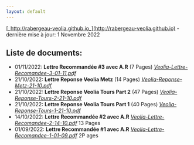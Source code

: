 ```yaml
---
layout: default
---
```


  [_http://rabergeau-veolia.github.io_](http://rabergeau-veolia.github.io) - dernière mise à jour: 1 Novembre 2022


## Liste de documents:

- 01/11/2022: **Lettre Recommandée #3 avec A.R** (7 Pages) [_Veolia-Lettre-Recomandee-3-01-11.pdf_](./Veolia-Lettre-Recomandee-3-01-11.pdf) 
- 21/10/2022: **Lettre Reponse Veolia Metz** (14 Pages) [_Veolia-Reponse-Metz-21-10.pdf_](./Veolia-Reponse-Metz-21-10.pdf) 
- 21/10/2022: **Lettre Reponse Veolia Tours Part 2** (47 Pages) [_Veolia-Reponse-Tours-2-21-10.pdf_](./Veolia-Reponse-Tours-2-21-10.pdf) 
- 21/10/2022: **Lettre Reponse Veolia Tours Part 1** (40 Pages) [_Veolia-Reponse-Tours-1-21-10.pdf_](./Veolia-Reponse-Tours-1-21-10.pdf) 
- 14/10/2022: **Lettre Recommandée #2 avec A.R** [_Veolia-Lettre-Recomandee-2-14-10.pdf_](./Veolia-Lettre-Recomandee-2-14-10.pdf) 13 Pages
- 01/09/2022: **Lettre Recommandée #1 avec A.R** [_Veolia-Lettre-Recomandee-1-01-09.pdf_](./Veolia-Lettre-Recomandee-1-01-09.pdf) 2P ages
